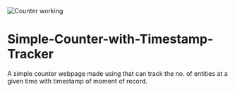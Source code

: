 ![Counter working](https://user-images.githubusercontent.com/72352875/132997606-32e238b4-98ce-4767-8c30-ea452ab2ecec.png)
# Simple-Counter-with-Timestamp-Tracker
A simple counter webpage made using that can track the no. of entities at a given time with timestamp of moment of record.
